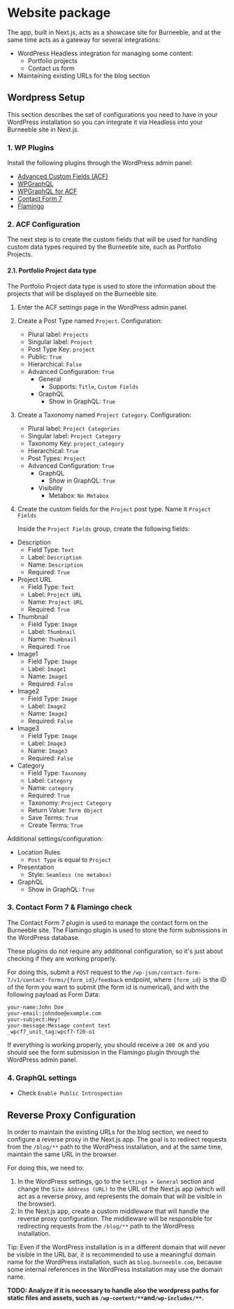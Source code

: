 # Website package

The app, built in Next.js, acts as a showcase site for Burneeble, and at the same time acts as a gateway for several integrations:

- WordPress Headless integration for managing some content:
  - Portfolio projects
  - Contact us form
- Maintaining existing URLs for the blog section

## Wordpress Setup

This section describes the set of configurations you need to have in your WordPress installation so you can integrate it via Headless into your Burneeble site in Next.js.

### 1. WP Plugins

Install the following plugins through the WordPress admin panel:

- [Advanced Custom Fields (ACF)](https://wordpress.org/plugins/advanced-custom-fields/)
- [WPGraphQL](https://wordpress.org/plugins/wp-graphql/)
- [WPGraphQL for ACF](https://wordpress.org/plugins/wpgraphql-acf/)
- [Contact Form 7](https://wordpress.org/plugins/contact-form-7/)
- [Flamingo](https://wordpress.org/plugins/flamingo/)

### 2. ACF Configuration

The next step is to create the custom fields that will be used for handling custom data types required by the Burneeble site, such as Portfolio Projects.

#### 2.1. Portfolio Project data type

The Portfolio Project data type is used to store the information about the projects that will be displayed on the Burneeble site.

1. Enter the ACF settings page in the WordPress admin panel.
2. Create a Post Type named `Project`.
   Configuration:

   - Plural label: `Projects`
   - Singular label: `Project`
   - Post Type Key: `project`
   - Public: `True`
   - Hierarchical: `False`
   - Advanced Configuration: `True`
     - General
       - Supports: `Title`, `Custom Fields`
     - GraphQL
       - Show in GraphQL: `True`

3. Create a Taxonomy named `Project Category`.
   Configuration:

   - Plural label: `Project Categories`
   - Singular label: `Project Category`
   - Taxonomy Key: `project_category`
   - Hierarchical: `True`
   - Post Types: `Project`
   - Advanced Configuration: `True`
     - GraphQL
       - Show in GraphQL: `True`
     - Visibility
       - Metabox: `No Metabox`

4. Create the custom fields for the `Project` post type. Name it `Project Fields`

   Inside the `Project Fields` group, create the following fields:

- Description
  - Field Type: `Text`
  - Label: `Description`
  - Name: `Description`
  - Required: `True`
- Project URL
  - Field Type: `Text`
  - Label: `Project URL`
  - Name: `Project URL`
  - Required: `True`
- Thumbnail
  - Field Type: `Image`
  - Label: `Thumbnail`
  - Name: `Thumbnail`
  - Required: `True`
- Image1
  - Field Type: `Image`
  - Label: `Image1`
  - Name: `Image1`
  - Required: `False`
- Image2
  - Field Type: `Image`
  - Label: `Image2`
  - Name: `Image2`
  - Required: `False`
- Image3
  - Field Type: `Image`
  - Label: `Image3`
  - Name: `Image3`
  - Required: `False`
- Category
  - Field Type: `Taxonomy`
  - Label: `Category`
  - Name: `category`
  - Required: `True`
  - Taxonomy: `Project Category`
  - Return Value: `Term Object`
  - Save Terms: `True`
  - Create Terms: `True`

Additional settings/configuration:

- Location Rules
  - `Post Type` is equal to `Project`
- Presentation
  - Style: `Seamless (no metabox)`
- GraphQL
  - Show in GraphQL: `True`

### 3. Contact Form 7 & Flamingo check

The Contact Form 7 plugin is used to manage the contact form on the Burneeble site. The Flamingo plugin is used to store the form submissions in the WordPress database.

These plugins do not require any additional configuration, so it's just about checking if they are working properly.

For doing this, submit a `POST` request to the `/wp-json/contact-form-7/v1/contact-forms/{form_id}/feedback` endpoint, where `{form_id}` is the ID of the form you want to submit (the form id is numerical), and with the following payload as Form Data:

```
your-name:John Doe
your-email:johndoe@example.com
your-subject:Hey!
your-message:Message content text
_wpcf7_unit_tag:wpcf7-f20-o1
```

If everything is working properly, you should receive a `200 OK` and you should see the form submission in the Flamingo plugin through the WordPress admin panel.

### 4. GraphQL settings

- Check `Enable Public Introspection`

## Reverse Proxy Configuration

In order to maintain the existing URLs for the blog section, we need to configure a reverse proxy in the Next.js app. The goal is to redirect requests from the `/blog/**` path to the WordPress installation, and at the same time, maintain the same URL in the browser.

For doing this, we need to:

1. In the WordPress settings, go to the `Settings > General` section and change the `Site Address (URL)` to the URL of the Next.js app (which will act as a reverse proxy, and represents the domain that will be visible in the browser).
2. In the Next.js app, create a custom middleware that will handle the reverse proxy configuration. The middleware will be responsible for redirecting requests from the `/blog/**` path to the WordPress installation.

Tip: Even if the WordPress installation is in a different domain that will never be visible in the URL bar, it is recommended to use a meaningful domain name for the WordPress installation, such as `blog.burneeble.com`, because some internal references in the WordPress installation may use the domain name.

**TODO: Analyze if it is necessary to handle also the wordpress paths for static files and assets, such as `/wp-content/**`and`/wp-includes/**`.**
